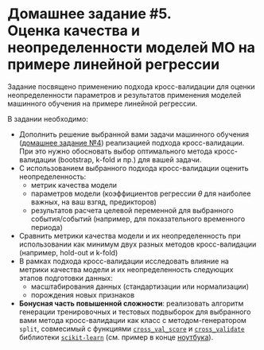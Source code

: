 # Домашнее задание #5. </br> Оценка качества и неопределенности моделей МО на примере линейной регрессии

Задание посвящено применению подхода кросс-валидации для оценки неопределенности параметров и результатов применения моделей машинного обучения на примере линейной регрессии.

В задании необходимо:
- Дополнить решение выбранной вами задачи машинного обучения ([домашнее задание №4](https://github.com/mvarentsov/ML4hydromet-2024/blob/main/homework/HW4_description.md)) реализацией подхода кросс-валидации. При это нужно обосновать выбор оптимального метода кросс-валидации (bootstrap, k-fold и пр.) для вашей задачи.  
- С использованием выбранного подхода кросс-валидации оценить неопределенность:
  - метрик качества модели
  - параметров модели (коэффициентов регрессии $\theta$ для наиболее важных, на ваш взгяд, предикторов)
  - результатов расчета целевой переменной для выбранного события/событий (например, для показательного временного периода)
- Сравнить метрики качества модели и их неопределенность при использовании как минимум двух разных методов кросс-валидации (например, hold-out и k-fold)
- В рамках подхода кросс-валидации исследовать влияние на метрики качества модели и их неопределенность следующих этапов подготовки данных:
   - масштабирования данных (стандартизации или нормализации)
   - порождения новых признаков
- **Бонусная часть повышенной сложности**: реализовать алгоритм генерации тренировочных и тестовых подвыборок для выбранного вами метода кросс-валидации как класс с методом-генератором `split`, совмесимый с функциями [`cross_val_score`](https://scikit-learn.org/stable/modules/generated/sklearn.model_selection.cross_val_score.html) и [`cross_validate`](https://scikit-learn.org/1.5/modules/generated/sklearn.model_selection.cross_validate.html) библиотеки [`scikit-learn`](https://scikit-learn.org/1.5/index.html) (см. пример в конце [ноутбука](https://github.com/mvarentsov/ML4hydromet-2024/blob/main/examples/Lect06c_CV_real_data.ipynb)).  
